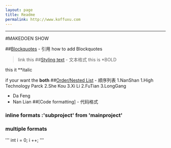 ```yaml
---
layout: page
title: Readme
permalink: http://www.koffuxu.com
---
```


***
#MAKEDOEN SHOW

##[Blockquotes](http://www.koffuxu.com) - 引用 
how to add Blockquotes

>link this
##[Styling text](http://www.koffuxu.com) - 文本格式
this is *BOLD

this it **italic

if your want the **both**
##[Order/Nested List](http://www.koffuxu.com) - 顺序列表
1.NanShan
  1.High Technology Parck
  2.She Kou
  3.Xi Li
2.FuTian
3.LongGang
  * Da Feng
  * Nan Lian
##[Code formatting] - 代码格式
### inline formats :'subproject' from 'mainproject'
### multiple formats
  '''
  int i = 0;
  i ++;
  '''

